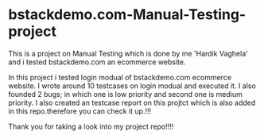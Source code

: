 # bstackdemo.com-Manual-Testing-project
This is a project on Manual Testing which is done by me 'Hardik Vaghela' and i tested bstackdemo.com an ecommerce website.

In this project i tested login modual of bstackdemo.com ecommerce website.
I wrote around 10 testcases on login modual and executed it.
I also founded 2 bugs; in which one is low priority and second one is medium priority.
I also created an testcase report on this projtct which is also added in this repo.therefore you can check it up.!!!

Thank you for taking a look into my project repo!!!!
